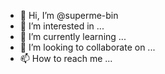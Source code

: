 - 👋 Hi, I’m @superme-bin
- 👀 I’m interested in ...
- 🌱 I’m currently learning ...
- 💞️ I’m looking to collaborate on ...
- 📫 How to reach me ...

<!---
superme-bin/superme-bin is a ✨ special ✨ repository because its `README.md` (this file) appears on your GitHub profile.
You can click the Preview link to take a look at your changes.
--->
